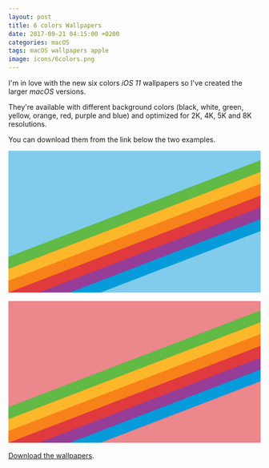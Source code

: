 ```yaml
---
layout: post
title: 6 colors Wallpapers
date: 2017-09-21 04:15:00 +0200
categories: macOS
tags: macOS wallpapers apple
image: icons/6colors.png
---
```


I'm in love with the new six colors _iOS 11_ wallpapers so I've created the larger _macOS_ versions.

They're available with different background colors (black, white, green, yellow, orange, red, purple and blue) and optimized for 2K, 4K, 5K and 8K resolutions.

You can download them from the link below the two examples.

![6colors orange](/assets/images/6colors/6colors-blue.png#center100s)

![6colors orange](/assets/images/6colors/6colors-red.png#center100s)

[Download the wallpapers](http://macteo.it/assets/data/6colors.zip).


